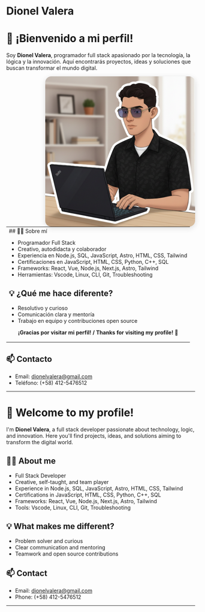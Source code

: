 # Dionel Valera

# 🚀 ¡Bienvenido a mi perfil!

Soy **Dionel Valera**, programador full stack apasionado por la tecnología, la lógica y la innovación. Aquí encontrarás proyectos, ideas y soluciones que buscan transformar el mundo digital.

<table>
    <td>
## 🧑‍💻 Sobre mí

- Programador Full Stack
- Creativo, autodidacta y colaborador
- Experiencia en Node.js, SQL, JavaScript, Astro, HTML, CSS, Tailwind
- Certificaciones en JavaScript, HTML, CSS, Python, C++, SQL
- Frameworks: React, Vue, Node.js, Next.js, Astro, Tailwind
- Herramientas: Vscode, Linux, CLI, Git, Troubleshooting

## 💡 ¿Qué me hace diferente?

- Resolutivo y curioso
- Comunicación clara y mentoría
- Trabajo en equipo y contribuciones open source
<p align="center"><b>¡Gracias por visitar mi perfil! / Thanks for visiting my profile! 🚀</b></p>
      </td>
        <img src="./mi-foto.png" alt="Dionel Valera" width="400" align="right" style="border-radius: 16px; box-shadow: 0 4px 16px #0002;" />
       
  </table>

## 📫 Contacto

- Email: dionelvalera@gmail.com
- Teléfono: (+58) 412-5476512

---

# 🚀 Welcome to my profile!

I'm **Dionel Valera**, a full stack developer passionate about technology, logic, and innovation. Here you'll find projects, ideas, and solutions aiming to transform the digital world.

## 🧑‍💻 About me

- Full Stack Developer
- Creative, self-taught, and team player
- Experience in Node.js, SQL, JavaScript, Astro, HTML, CSS, Tailwind
- Certifications in JavaScript, HTML, CSS, Python, C++, SQL
- Frameworks: React, Vue, Node.js, Next.js, Astro, Tailwind
- Tools: Vscode, Linux, CLI, Git, Troubleshooting

## 💡 What makes me different?

- Problem solver and curious
- Clear communication and mentoring
- Teamwork and open source contributions

## 📫 Contact

- Email: dionelvalera@gmail.com
- Phone: (+58) 412-5476512

---
